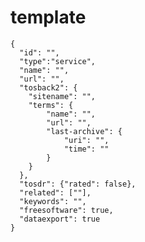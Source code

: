 # template
	{
	  "id": "",
	  "type":"service",
	  "name": "",
	  "url": "",
	  "tosback2": {
	  	"sitename": "",
	  	"terms": {
	  		"name": "",
	  		"url": "",
	  		"last-archive": {
	  			"uri": "",
	  			"time": ""
	  		}
	  	}
	  },
	  "tosdr": {"rated": false},
	  "related": [""],
	  "keywords": "",
	  "freesoftware": true,
	  "dataexport": true
	}
